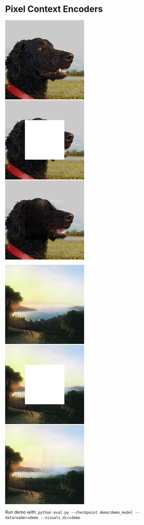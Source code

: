 # Pixel Context Encoders

![Original](demo/demo/demo_model/ILSVRC2012_val_00025714-targets.png) ![Input](demo/demo/demo_model/ILSVRC2012_val_00025714-images.png) ![Output](demo/demo/demo_model/ILSVRC2012_val_00025714-outputs.png)

![Original](demo/demo/demo_model/0009334-targets.png) ![Input](demo/demo/demo_model/0009334-images.png) ![Output](demo/demo/demo_model/0009334-outputs.png)

Run demo with:
```python eval.py --checkpoint demo/demo_model --datareader=demo --visuals_dir=demo```
